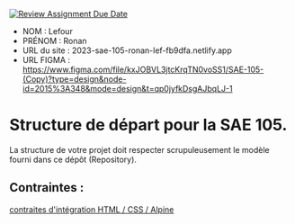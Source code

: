 [![Review Assignment Due Date](https://classroom.github.com/assets/deadline-readme-button-24ddc0f5d75046c5622901739e7c5dd533143b0c8e959d652212380cedb1ea36.svg)](https://classroom.github.com/a/kGMeGFDJ)
- NOM : Lefour
- PRÉNOM : Ronan
- URL du site : 2023-sae-105-ronan-lef-fb9dfa.netlify.app
- URL FIGMA : https://www.figma.com/file/kxJOBVL3jtcKrqTN0voSS1/SAE-105-(Copy)?type=design&node-id=2015%3A348&mode=design&t=qp0jyfkDsgAJbqLJ-1

# Structure de départ pour la SAE 105.

La structure de votre projet doit respecter scrupuleusement le modèle fourni dans ce dépôt (Repository).

## Contraintes :
[contraites d'intégration HTML / CSS / Alpine](https://moodle.univ-fcomte.fr/mod/page/view.php?id=645799)
